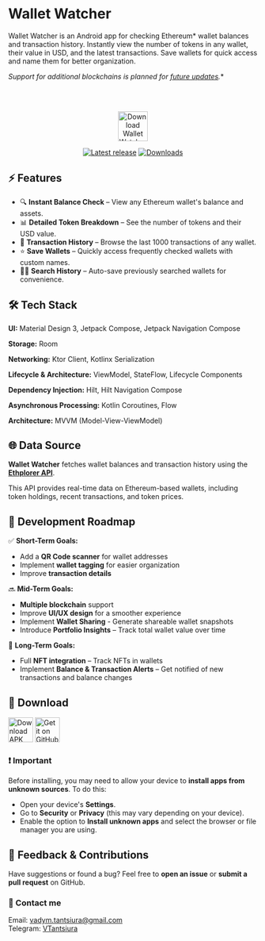 
# Wallet Watcher

Wallet Watcher is an Android app for checking Ethereum* wallet balances and transaction history. Instantly view the number of tokens in any wallet, their value in USD, and the latest transactions. Save wallets for quick access and name them for better organization.

*Support for additional blockchains is planned for [future updates](#📍-development-roadmap).**

<br>
<br>

<div align="center">
  
  [<img src="https://img.shields.io/badge/Download-Wallet%20Watcher-black?style=for-the-badge&labelColor=white" alt="Download Wallet Watcher" height="60">](#📲-download)
  
</div>

<div align="center">
  
[![Latest release](https://img.shields.io/github/v/release/6SUPER6SONIC6/WalletWatcher?style=for-the-badge)](https://github.com/6SUPER6SONIC6/WalletWatcher/releases)
[![Downloads](https://img.shields.io/github/downloads/6SUPER6SONIC6/WalletWatcher/total?style=for-the-badge)](https://github.com/6SUPER6SONIC6/WalletWatcher/releases)

</div>

## ⚡ Features

- 🔍 **Instant Balance Check** – View any Ethereum wallet's balance and assets.  
- 📊 **Detailed Token Breakdown** – See the number of tokens and their USD value.  
- 📜 **Transaction History** – Browse the last 1000 transactions of any wallet.  
- ⭐ **Save Wallets** – Quickly access frequently checked wallets with custom names.  
- 🕵️‍♂️ **Search History** – Auto-save previously searched wallets for convenience.

## 🛠 Tech Stack  

**UI:** Material Design 3, Jetpack Compose, Jetpack Navigation Compose  

**Storage:** Room  

**Networking:** Ktor Client, Kotlinx Serialization  

**Lifecycle & Architecture:** ViewModel, StateFlow, Lifecycle Components  

**Dependency Injection:** Hilt, Hilt Navigation Compose  

**Asynchronous Processing:** Kotlin Coroutines, Flow  

**Architecture:** MVVM (Model-View-ViewModel)

## 🌐 Data Source

**Wallet Watcher** fetches wallet balances and transaction history using the **[Ethplorer API](https://github.com/EverexIO/Ethplorer/wiki/ethplorer-api)**. 

This API provides real-time data on Ethereum-based wallets, including token holdings, recent transactions, and token prices.

## 📍 Development Roadmap

✅ **Short-Term Goals:**  
- Add a **QR Code scanner** for wallet addresses  
- Implement **wallet tagging** for easier organization  
- Improve **transaction details**

🔜 **Mid-Term Goals:**  
- **Multiple blockchain** support
- Improve **UI/UX design** for a smoother experience
- Implement **Wallet Sharing** - Generate shareable wallet snapshots
- Introduce **Portfolio Insights** – Track total wallet value over time

🎯 **Long-Term Goals:**  
- Full **NFT integration** – Track NFTs in wallets
- Implement **Balance & Transaction Alerts** – Get notified of new transactions and balance changes

## 📲 Download

[<img src="https://img.shields.io/badge/Download-APK-lightGreen?style=for-the-badge&logo=android" alt="Download APK" height="50">](https://github.com/6SUPER6SONIC6/WalletWatcher/releases/download/v1.0.0/WalletWatcher-1.0.0.apk)
[<img src="https://img.shields.io/badge/Get%20it%20on-GitHub-black?style=for-the-badge&logo=GitHub" alt="Get it on GitHub" height="50">](https://github.com/6SUPER6SONIC6/WalletWatcher/releases/latest)

### ❗ Important

Before installing, you may need to allow your device to **install apps from unknown sources**. To do this:
- Open your device's **Settings**.
- Go to **Security** or **Privacy** (this may vary depending on your device).
- Enable the option to **Install unknown apps** and select the browser or file manager you are using.

## 💬 Feedback & Contributions

Have suggestions or found a bug? Feel free to **open an issue** or **submit a pull request** on GitHub.

### 📩 Contact me

Email: <vadym.tantsiura@gmail.com> \
Telegram: [VTantsiura](http://t.me/VTantsiura)
